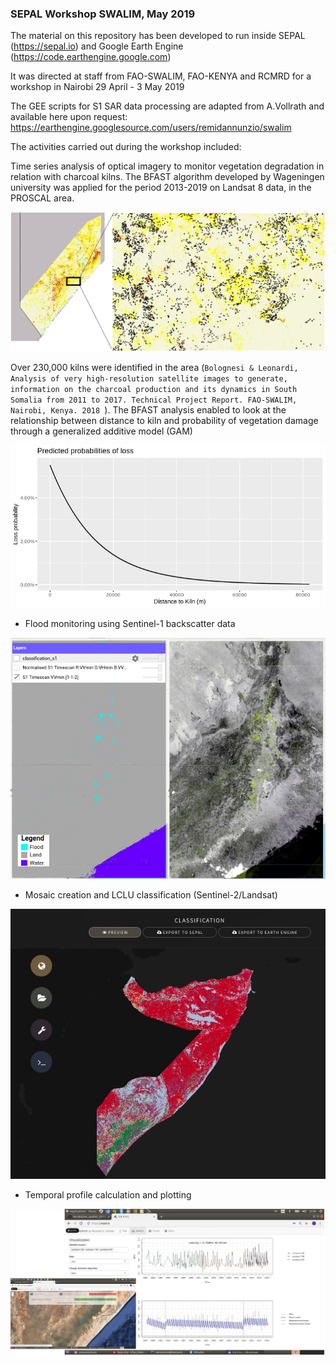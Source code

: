 ### SEPAL Workshop SWALIM, May 2019
The material on this repository has been developed to run inside SEPAL (https://sepal.io) and Google Earth Engine (https://code.earthengine.google.com)

It was directed at staff from FAO-SWALIM, FAO-KENYA and RCMRD for a workshop in Nairobi 29 April - 3 May 2019

The GEE scripts for S1 SAR data processing are adapted from A.Vollrath and available here upon request: https://earthengine.googlesource.com/users/remidannunzio/swalim


The activities carried out during the workshop included:

Time series analysis of optical imagery to monitor vegetation degradation in relation with charcoal kilns. The BFAST algorithm developed by Wageningen university was applied for the period 2013-2019 on Landsat 8 data, in the PROSCAL area.

![Alt text](/docs/images/bfast.jpeg?raw=true)

Over 230,000 kilns were identified in the area (``Bolognesi & Leonardi, Analysis of very high-resolution satellite images to generate, information on the charcoal production and its dynamics in South Somalia from 2011 to 2017. Technical Project Report. FAO-SWALIM, Nairobi, Kenya. 2018 ``). The BFAST analysis enabled to look at the relationship between distance to kiln and probability of vegetation damage through a generalized additive model  (GAM)

![Alt text](/docs/images/GAM2.png?raw=true)

- Flood monitoring using Sentinel-1 backscatter data

![Alt text](/docs/images/floods_2.png?raw=true)

- Mosaic creation and LCLU classification (Sentinel-2/Landsat)

![Alt text](/docs/images/supervised_classification.jpeg?raw=true)

- Temporal profile calculation and plotting

![Alt text](/docs/images/ndvi_profile.jpeg?raw=true)

